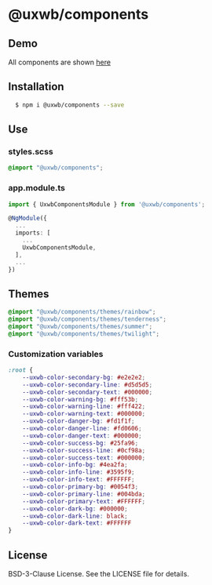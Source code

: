 # @uxwb/components

## Demo

All components are shown [here](https://uxwb.ru/)

## Installation

```bash
  $ npm i @uxwb/components --save
```

## Use

### styles.scss

```scss
@import "@uxwb/components";
```


### app.module.ts

```typescript
import { UxwbComponentsModule } from '@uxwb/components';

@NgModule({
  ...
  imports: [
    ...
    UxwbComponentsModule,
  ],
  ...
})
```

## Themes

```scss
@import "@uxwb/components/themes/rainbow";
@import "@uxwb/components/themes/tenderness";
@import "@uxwb/components/themes/summer";
@import "@uxwb/components/themes/twilight";
```

### Customization variables

```css
:root {
    --uxwb-color-secondary-bg: #e2e2e2;
    --uxwb-color-secondary-line: #d5d5d5;
    --uxwb-color-secondary-text: #000000;
    --uxwb-color-warning-bg: #fff53b;
    --uxwb-color-warning-line: #fff422;
    --uxwb-color-warning-text: #000000;
    --uxwb-color-danger-bg: #fd1f1f;
    --uxwb-color-danger-line: #fd0606;
    --uxwb-color-danger-text: #000000;
    --uxwb-color-success-bg: #25fa96;
    --uxwb-color-success-line: #0cf98a;
    --uxwb-color-success-text: #000000;
    --uxwb-color-info-bg: #4ea2fa;
    --uxwb-color-info-line: #3595f9;
    --uxwb-color-info-text: #FFFFFF;
    --uxwb-color-primary-bg: #0054f3;
    --uxwb-color-primary-line: #004bda;
    --uxwb-color-primary-text: #FFFFFF;
    --uxwb-color-dark-bg: #000000;
    --uxwb-color-dark-line: black;
    --uxwb-color-dark-text: #FFFFFF
}
```


## License

BSD-3-Clause License. See the LICENSE file for details.
